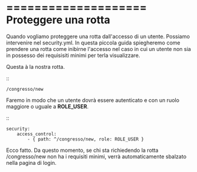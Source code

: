 ====================
Proteggere una rotta
====================

Quando vogliamo proteggere una rotta dall'accesso di un utente. Possiamo
intervenire nel security.yml. In questa piccola guida spiegheremo come prendere
una rotta come inibirne l'accesso nel caso in cui un utente non sia in possesso
dei requisisiti minimi per terla visualizzare.

Questa à la nostra rotta.

::

    /congresso/new

Faremo in modo che un utente dovrà essere autenticato e con un ruolo maggiore o 
uguale a **ROLE_USER**.

::

    security:
        access_control:
            - { path: ^/congresso/new, role: ROLE_USER }

Ecco fatto. Da questo momento, se chi sta richiedendo la rotta /congresso/new
non ha i requisiti minimi, verrà automaticamente sbalzato nella pagina di login.